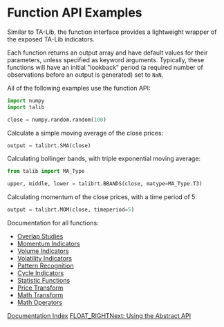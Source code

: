 # Function API Examples

Similar to TA-Lib, the function interface provides a lightweight wrapper of
the exposed TA-Lib indicators.

Each function returns an output array and have default values for their
parameters, unless specified as keyword arguments. Typically, these functions
will have an initial "lookback" period (a required number of observations
before an output is generated) set to ``NaN``.

All of the following examples use the function API:

```python
import numpy
import talib

close = numpy.random.random(100)
```

Calculate a simple moving average of the close prices:

```python
output = talibrt.SMA(close)
```

Calculating bollinger bands, with triple exponential moving average:

```python
from talib import MA_Type

upper, middle, lower = talibrt.BBANDS(close, matype=MA_Type.T3)
```

Calculating momentum of the close prices, with a time period of 5:

```python
output = talibrt.MOM(close, timeperiod=5)
```

Documentation for all functions:

* [Overlap Studies](func_groups/overlap_studies.html)
* [Momentum Indicators](func_groups/momentum_indicators.html)
* [Volume Indicators](func_groups/volume_indicators.html)
* [Volatility Indicators](func_groups/volatility_indicators.html)
* [Pattern Recognition](func_groups/pattern_recognition.html)
* [Cycle Indicators](func_groups/cycle_indicators.html)
* [Statistic Functions](func_groups/statistic_functions.html)
* [Price Transform](func_groups/price_transform.html)
* [Math Transform](func_groups/math_transform.html)
* [Math Operators](func_groups/math_operators.html)

[Documentation Index](doc_index.html)
[FLOAT_RIGHTNext: Using the Abstract API](abstract.html)
